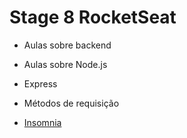 # Stage 8 RocketSeat

- Aulas sobre backend
- Aulas sobre Node.js
- Express
- Métodos de requisição

- [Insomnia](https://insomnia.rest/)
